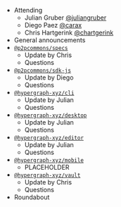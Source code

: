 -   Attending
    - Julian Gruber [@juliangruber](https://twitter.com/juliangruber)
    - Diego Paez [@carax](https://twitter.com/carax)
    - Chris Hartgerink [@chartgerink](https://twitter.com/chartgerink)
-   General announcements
-   [`@p2pcommons/specs`](https://github.com/p2pcommons/specs)
    - Update by Chris
    - Questions
-   [`@p2pcommons/sdk-js`](https://github.com/p2pcommons/sdk-js)
    - Update by Diego
    - Questions
-   [`@hypergraph-xyz/cli`](https://github.com/hypergraph-xyz/cli)
    - Update by Julian
    - Questions
-   [`@hypergraph-xyz/desktop`](https://github.com/hypergraph-xyz/desktop)
    - Update by Julian
    - Questions
-   [`@hypergraph-xyz/editor`](https://github.com/hypergraph-xyz/editor)
    - Update by Julian
    - Questions
-   [`@hypergraph-xyz/mobile`](https://github.com/hypergraph-xyz/mobile)
    - PLACEHOLDER
-   [`@hypergraph-xyz/vault`](https://github.com/hypergraph-xyz/vault)
    - Update by Chris
    - Questions
- Roundabout
